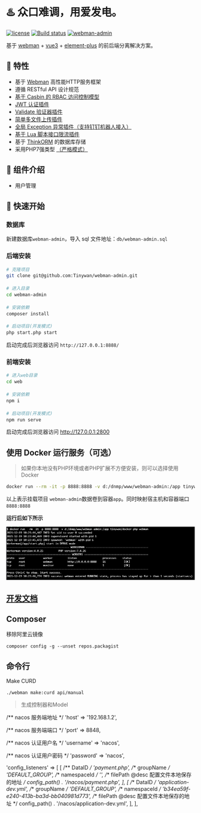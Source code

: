 # ♨️ 众口难调，用爱发电。

[![license](https://img.shields.io/github/license/Tinywan/webman-admin)]()
[![Build status](https://github.com/Tinywan/dnmp/workflows/CI/badge.svg)]()
[![webman-admin](https://img.shields.io/badge/build-passing-brightgreen.svg)]()

基于 [webman](https://www.workerman.net/doc/webman/) + [vue3](https://v3.vuejs.org/) + [element-plus](https://element-plus.gitee.io/zh-CN/) 的前后端分离解决方案。

## 🚀 特性

- 基于 [Webman](https://www.workerman.net/webman) 高性能HTTP服务框架
- 遵循 RESTful API 设计规范
- [基于 Casbin 的 RBAC 访问控制模型](https://www.workerman.net/plugin/6)
- [JWT 认证插件](https://www.workerman.net/plugin/10)
- [Validate 验证器插件](https://www.workerman.net/plugin/7)
- [简单多文件上传插件](https://www.workerman.net/plugin/21)
- [全局 Exception 异常插件（支持钉钉机器人接入）](https://www.workerman.net/plugin/16)
- [基于 Lua 脚本接口限流插件](https://www.workerman.net/plugin/37)
- 基于 [ThinkORM](https://github.com/top-think/think-orm) 的数据库存储
- 采用PHP7强类型 [（严格模式）](https://www.php.net/manual/zh/language.types.declarations.php#language.types.declarations.strict)

## 🔰 组件介绍

- 用户管理

## 🚤 快速开始

### 数据库

新建数据库`webman-admin`，导入 sql 文件地址：`db/webman-admin.sql`

### 后端安装

```sh
# 克隆项目
git clone git@github.com:Tinywan/webman-admin.git

# 进入目录
cd webman-admin

# 安装依赖
composer install

# 启动项目(开发模式)
php start.php start
```

启动完成后浏览器访问 `http://127.0.0.1:8888/`

### 前端安装

```sh
# 进入web目录
cd web

# 安装依赖
npm i

# 启动项目(开发模式)
npm run serve
```
启动完成后浏览器访问 http://127.0.0.1:2800

## 使用 Docker 运行服务（可选）

> 如果你本地没有PHP环境或者PHP扩展不方便安装，则可以选择使用Docker

```sh
docker run --rm -it -p 8888:8888 -v d:/dnmp/www/webman-admin:/app tinywan/docker-php-webman
```

以上表示挂载项目 `webman-admin`数据卷到容器`app`。同时映射宿主机和容器端口 `8888:8888` 

**运行后如下所示**

![docker](docker.png)

## [开发文档](https://github.tinywan.com/webman-admin-document/)

## Composer

移除阿里云镜像

```phpregexp
composer config -g --unset repos.packagist
```

## 命令行

Make CURD
```phpregexp
./webman make:curd api/manual
```
> 生成控制器和Model

/** nacos 服务端地址 */
'host' => '192.168.1.2', 

/** nacos 服务端端口 */
'port' => 8848,

/** nacos 认证用户名 */
'username' => 'nacos',

/** nacos 认证用户密码 */
'password' => 'nacos',

'config_listeners' => [
    [
        /** DataID */
        'payment.php',
        /** groupName */
        'DEFAULT_GROUP',
        /** namespaceId */
        '',
        /** filePath @desc 配置文件本地保存的地址 */
        config_path() . '/nacos/payment.php',
    ],
    [
        /** DataID */
        'application-dev.yml',
        /** groupName */
        'DEFAULT_GROUP',
        /** namespaceId */
        'b34ea59f-e240-413b-ba3d-bb040981d773',
        /** filePath @desc 配置文件本地保存的地址 */
        config_path() . '/nacos/application-dev.yml',
    ],
],